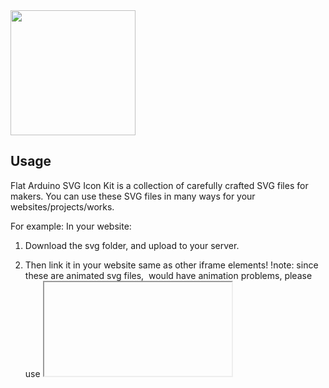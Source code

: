 <img src="https://phils.design/weather-icons/images/svg/b_1_partly_cloudy.svg" style="width:200px; height:auto; text-align:center;">

## Usage

Flat Arduino SVG Icon Kit is a collection of carefully crafted SVG files for makers. 
You can use these SVG files in many ways for your websites/projects/works.

For example:
In your website:

1. Download the svg folder, and upload to your server.

2. Then link it in your website same as other iframe elements!
!note: since these are animated svg files, <img> would have animation problems, please use <iframe> tag instead.

```
<iframe class="frame"
  src="images/svg/b_1_partly_cloudy.svg">
</iframe>
```

## Contributing
Pull requests are welcome. For major changes, please open an issue first to discuss what you would like to change.

Please make sure to update tests as appropriate.

## License
[MIT](https://choosealicense.com/licenses/mit/)
